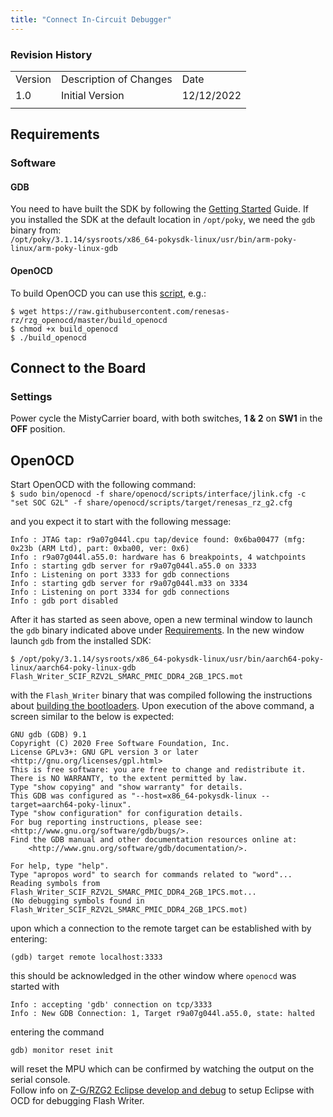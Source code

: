 ```yaml
---
title: "Connect In-Circuit Debugger"
---
```


### Revision History

<table>
  <tr>
   <td>Version
   </td>
   <td>Description of Changes
   </td>
   <td>Date
   </td>
  </tr>
  <tr>
   <td>
	   1.0
   </td>
   <td>
	   Initial Version
   </td>
   <td>
	   12/12/2022
   </td>
  </tr>
  <tr>
   <td>
   </td>
   <td>
   </td>
   <td>
   </td>
  </tr>
</table>


## Requirements

### Software

#### GDB

You need to have built the SDK by following the [Getting Started](GettingStarted.md#building-the-sdk-1) Guide. If you installed the SDK at the default location in `/opt/poky`, we need the `gdb` binary from:<br/>
`/opt/poky/3.1.14/sysroots/x86_64-pokysdk-linux/usr/bin/arm-poky-linux/arm-poky-linux-gdb`

#### OpenOCD

To build OpenOCD you can use this [script](https://github.com/renesas-rz/rzg_openocd/blob/master/build_openocd), e.g.: 
```
$ wget https://raw.githubusercontent.com/renesas-rz/rzg_openocd/master/build_openocd
$ chmod +x build_openocd
$ ./build_openocd
```


## Connect to the Board

### Settings
 
Power cycle the MistyCarrier board, with both switches, **1 & 2** on **SW1** in the **OFF** position. 

## OpenOCD

Start OpenOCD with the following command:<br />
`$ sudo bin/openocd -f share/openocd/scripts/interface/jlink.cfg -c "set SOC G2L" -f share/openocd/scripts/target/renesas_rz_g2.cfg`

and you expect it to start with the following message:
```
Info : JTAG tap: r9a07g044l.cpu tap/device found: 0x6ba00477 (mfg: 0x23b (ARM Ltd), part: 0xba00, ver: 0x6)
Info : r9a07g044l.a55.0: hardware has 6 breakpoints, 4 watchpoints
Info : starting gdb server for r9a07g044l.a55.0 on 3333
Info : Listening on port 3333 for gdb connections
Info : starting gdb server for r9a07g044l.m33 on 3334
Info : Listening on port 3334 for gdb connections
Info : gdb port disabled
```
After it has started as seen above, open a new terminal window to launch the `gdb` binary indicated above under [Requirements](#Requirements).
In the new window launch `gdb` from the installed SDK:
```
$ /opt/poky/3.1.14/sysroots/x86_64-pokysdk-linux/usr/bin/aarch64-poky-linux/aarch64-poky-linux-gdb Flash_Writer_SCIF_RZV2L_SMARC_PMIC_DDR4_2GB_1PCS.mot
```
with the `Flash_Writer` binary that was compiled following the instructions about [building the bootloaders](BuildBootloaders.md).
Upon execution of the above command, a screen similar to the below is expected:
```
GNU gdb (GDB) 9.1
Copyright (C) 2020 Free Software Foundation, Inc.
License GPLv3+: GNU GPL version 3 or later <http://gnu.org/licenses/gpl.html>
This is free software: you are free to change and redistribute it.
There is NO WARRANTY, to the extent permitted by law.
Type "show copying" and "show warranty" for details.
This GDB was configured as "--host=x86_64-pokysdk-linux --target=aarch64-poky-linux".
Type "show configuration" for configuration details.
For bug reporting instructions, please see:
<http://www.gnu.org/software/gdb/bugs/>.
Find the GDB manual and other documentation resources online at:
    <http://www.gnu.org/software/gdb/documentation/>.

For help, type "help".
Type "apropos word" to search for commands related to "word"...
Reading symbols from Flash_Writer_SCIF_RZV2L_SMARC_PMIC_DDR4_2GB_1PCS.mot...
(No debugging symbols found in Flash_Writer_SCIF_RZV2L_SMARC_PMIC_DDR4_2GB_1PCS.mot)
```
upon which a connection to the remote target can be established with by entering:
```
(gdb) target remote localhost:3333
```
this should be acknowledged in the other window where `openocd` was started with
```
Info : accepting 'gdb' connection on tcp/3333
Info : New GDB Connection: 1, Target r9a07g044l.a55.0, state: halted
```
entering the command
```
gdb) monitor reset init
```
will reset the MPU which can be confirmed by watching the output on the serial console.<br/>
Follow info on [Z-G/RZG2 Eclipse develop and debug](https://renesas.info/wiki/RZ-G/RZG2_Eclipse_develop_and_debug#Cross_debugging_bare_metal_programs_using_GDB_and_OpenOCD) to setup Eclipse with OCD for debugging Flash Writer.
